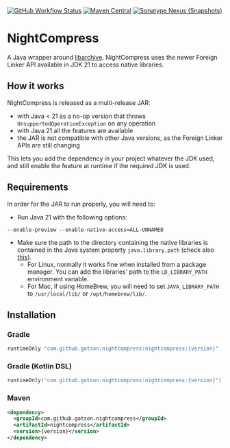 [![GitHub Workflow Status](https://img.shields.io/github/actions/workflow/status/gotson/NightCompress/ci.yml?branch=main&style=flat-square)](https://github.com/gotson/NightCompress/actions/workflows/ci.yml)
[![Maven Central](https://img.shields.io/maven-central/v/com.github.gotson.NightCompress/nightcompress?color=blue&style=flat-square)](https://search.maven.org/search?q=g:com.github.gotson.NightCompress)
[![Sonatype Nexus (Snapshots)](https://img.shields.io/nexus/s/com.github.gotson.NightCompress/nightcompress?color=blue&label=maven-snapshot&server=https%3A%2F%2Foss.sonatype.org&style=flat-square)](https://oss.sonatype.org/content/repositories/snapshots/com/github/gotson/NightCompress/)

# NightCompress

A Java wrapper around [libarchive](https://libarchive.org/). NightCompress uses the newer Foreign Linker API
available in JDK 21 to access native libraries.

## How it works

NightCompress is released as a multi-release JAR:

- with Java < 21 as a no-op version that throws `UnsupportedOperationException` on any operation
- with Java 21 all the features are available
- the JAR is not compatible with other Java versions, as the Foreign Linker APIs are still changing

This lets you add the dependency in your project whatever the JDK used, and still enable the feature at runtime if the required JDK is used. 

## Requirements

In order for the JAR to run properly, you will need to:

- Run Java 21 with the following options:

```
--enable-preview --enable-native-access=ALL-UNNAMED
```

- Make sure the path to the directory containing the native libraries is contained in the Java system
  property `java.library.path` (check
  also [this](https://stackoverflow.com/questions/20038789/default-java-library-path)).
  - For Linux, normally it works fine when installed from a package manager. You can add the libraries' path to
    the `LD_LIBRARY_PATH` environment variable.
  - For Mac, if using HomeBrew, you will need to set `JAVA_LIBRARY_PATH` to `/usr/local/lib/` or `/opt/homebrew/lib/`.

## Installation

### Gradle

```groovy
runtimeOnly "com.github.gotson.nightcompress:nightcompress:{version}"
```

### Gradle (Kotlin DSL)

```kotlin
runtimeOnly("com.github.gotson.nightcompress:nightcompress:{version}")
```

### Maven

```xml
<dependency>
  <groupId>com.github.gotson.nightcompress</groupId>
  <artifactId>nightcompress</artifactId>
  <version>{version}</version>
</dependency>
```
